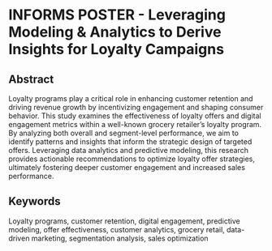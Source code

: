 # INFORMS POSTER - Leveraging Modeling &amp; Analytics to Derive Insights for Loyalty Campaigns

## Abstract
Loyalty programs play a critical role in enhancing customer retention and driving revenue growth by incentivizing engagement and shaping consumer behavior. This study examines the effectiveness of loyalty offers and digital engagement metrics within a well-known grocery retailer’s loyalty program. By analyzing both overall and segment-level performance, we aim to identify patterns and insights that inform the strategic design of targeted offers. Leveraging data analytics and predictive modeling, this research provides actionable recommendations to optimize loyalty offer strategies, ultimately fostering deeper customer engagement and increased sales performance.
## Keywords
Loyalty programs, customer retention, digital engagement, predictive modeling, offer effectiveness, customer analytics, grocery retail, data-driven marketing, segmentation analysis, sales optimization
